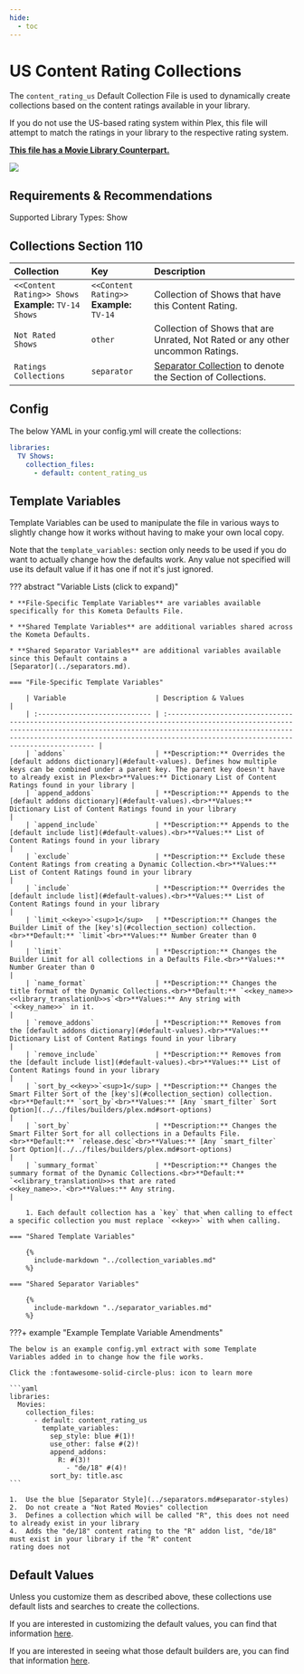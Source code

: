 ```yaml
---
hide:
  - toc
---
```

# US Content Rating Collections

The `content_rating_us` Default Collection File is used to dynamically create collections based on the content ratings 
available in your library.

If you do not use the US-based rating system within Plex, this file will attempt to match the ratings in your library to
the respective rating system.

**[This file has a Movie Library Counterpart.](../movie/content_rating_us.md)**

![](../images/moviecontent_rating_us.png)

## Requirements & Recommendations

Supported Library Types: Show

## <a id="collection_section"></a>Collections Section 110

| Collection                                               | Key                                          | Description                                                                    |
| :------------------------------------------------------- | :------------------------------------------- | :----------------------------------------------------------------------------- |
| `<<Content Rating>> Shows`<br>**Example:** `TV-14 Shows` | `<<Content Rating>>`<br>**Example:** `TV-14` | Collection of Shows that have this Content Rating.                             |
| `Not Rated Shows`                                        | `other`                                      | Collection of Shows that are Unrated, Not Rated or any other uncommon Ratings. |
| `Ratings Collections`                                    | `separator`                                  | [Separator Collection](../separators.md) to denote the Section of Collections. |

## Config

The below YAML in your config.yml will create the collections:

```yaml
libraries:
  TV Shows:
    collection_files:
      - default: content_rating_us
```

## Template Variables

Template Variables can be used to manipulate the file in various ways to slightly change how it works without having to 
make your own local copy.

Note that the `template_variables:` section only needs to be used if you do want to actually change how the defaults 
work. Any value not specified will use its default value if it has one if not it's just ignored.

??? abstract "Variable Lists (click to expand)"

    * **File-Specific Template Variables** are variables available specifically for this Kometa Defaults File.

    * **Shared Template Variables** are additional variables shared across the Kometa Defaults.

    * **Shared Separator Variables** are additional variables available since this Default contains a 
    [Separator](../separators.md).

    === "File-Specific Template Variables"

        | Variable                      | Description & Values                                                                                                                                                                                                                                                    |
        | :---------------------------- | :---------------------------------------------------------------------------------------------------------------------------------------------------------------------------------------------------------------------------------------------------------------------- |
        | `addons`                      | **Description:** Overrides the [default addons dictionary](#default-values). Defines how multiple keys can be combined under a parent key. The parent key doesn't have to already exist in Plex<br>**Values:** Dictionary List of Content Ratings found in your library |
        | `append_addons`               | **Description:** Appends to the [default addons dictionary](#default-values).<br>**Values:** Dictionary List of Content Ratings found in your library                                                                                                                   |
        | `append_include`              | **Description:** Appends to the [default include list](#default-values).<br>**Values:** List of Content Ratings found in your library                                                                                                                                   |
        | `exclude`                     | **Description:** Exclude these Content Ratings from creating a Dynamic Collection.<br>**Values:** List of Content Ratings found in your library                                                                                                                         |
        | `include`                     | **Description:** Overrides the [default include list](#default-values).<br>**Values:** List of Content Ratings found in your library                                                                                                                                    |
        | `limit_<<key>>`<sup>1</sup>   | **Description:** Changes the Builder Limit of the [key's](#collection_section) collection.<br>**Default:** `limit`<br>**Values:** Number Greater than 0                                                                                                                 |
        | `limit`                       | **Description:** Changes the Builder Limit for all collections in a Defaults File.<br>**Values:** Number Greater than 0                                                                                                                                                 |
        | `name_format`                 | **Description:** Changes the title format of the Dynamic Collections.<br>**Default:** `<<key_name>> <<library_translationU>>s`<br>**Values:** Any string with `<<key_name>>` in it.                                                                                     |
        | `remove_addons`               | **Description:** Removes from the [default addons dictionary](#default-values).<br>**Values:** Dictionary List of Content Ratings found in your library                                                                                                                 |
        | `remove_include`              | **Description:** Removes from the [default include list](#default-values).<br>**Values:** List of Content Ratings found in your library                                                                                                                                 |
        | `sort_by_<<key>>`<sup>1</sup> | **Description:** Changes the Smart Filter Sort of the [key's](#collection_section) collection.<br>**Default:** `sort_by`<br>**Values:** [Any `smart_filter` Sort Option](../../files/builders/plex.md#sort-options)                                                     |
        | `sort_by`                     | **Description:** Changes the Smart Filter Sort for all collections in a Defaults File.<br>**Default:** `release.desc`<br>**Values:** [Any `smart_filter` Sort Option](../../files/builders/plex.md#sort-options)                                                        |
        | `summary_format`              | **Description:** Changes the summary format of the Dynamic Collections.<br>**Default:** `<<library_translationU>>s that are rated <<key_name>>.`<br>**Values:** Any string.                                                                                             |

        1. Each default collection has a `key` that when calling to effect a specific collection you must replace `<<key>>` with when calling.

    === "Shared Template Variables"

        {%
          include-markdown "../collection_variables.md"
        %}

    === "Shared Separator Variables"

        {%
          include-markdown "../separator_variables.md"
        %}
    
???+ example "Example Template Variable Amendments"

    The below is an example config.yml extract with some Template Variables added in to change how the file works.

    Click the :fontawesome-solid-circle-plus: icon to learn more
    
    ```yaml
    libraries:
      Movies:
        collection_files:
          - default: content_rating_us
            template_variables:
              sep_style: blue #(1)!
              use_other: false #(2)!
              append_addons:
                R: #(3)!
                  - "de/18" #(4)!
              sort_by: title.asc
    ```

    1.  Use the blue [Separator Style](../separators.md#separator-styles)
    2.  Do not create a "Not Rated Movies" collection
    3.  Defines a collection which will be called "R", this does not need to already exist in your library
    4.  Adds the "de/18" content rating to the "R" addon list, "de/18" must exist in your library if the "R" content 
    rating does not


## Default Values

Unless you customize them as described above, these collections use default lists and searches to create the collections.

If you are interested in customizing the default values, you can find that information [here](#template-variables).

If you are interested in seeing what those default builders are, you can find that information [here](../sources.md).

